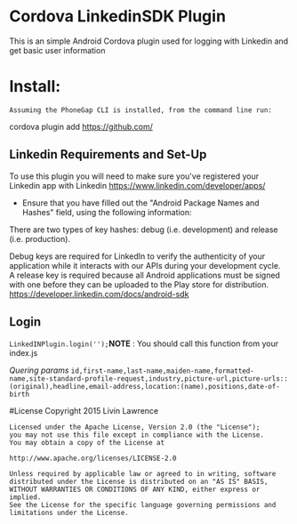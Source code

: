 # Cordova LinkedinSDK Plugin
This is an simple Android Cordova plugin used for logging with Linkedin
and get basic user information


# Install:
    Assuming the PhoneGap CLI is installed, from the command line run:
cordova plugin add https://github.com/

## Linkedin Requirements and Set-Up
   To use this plugin you will need to make sure you've registered your Linkedin app with Linkedin 
https://www.linkedin.com/developer/apps/
 * Ensure that you have filled out the "Android Package Names and Hashes" field, using the following information:

There are two types of key hashes: debug (i.e. development) and release (i.e. production).

Debug keys are required for LinkedIn to verify the authenticity of your application while it interacts with our APIs during your development cycle.  
A release key is required because all Android applications must be signed with one before they can be uploaded to the Play store for distribution.
https://developer.linkedin.com/docs/android-sdk

## Login
   `LinkedINPlugin.login('');`**NOTE** : You should call this function from your index.js

   *Quering params*
   `id,first-name,last-name,maiden-name,formatted-name,site-standard-profile-request,industry,picture-url,picture-urls::(original),headline,email-address,location:(name),positions,date-of-birth`


#License
 	Copyright 2015 Livin Lawrence

	Licensed under the Apache License, Version 2.0 (the "License");
	you may not use this file except in compliance with the License.
	You may obtain a copy of the License at

	http://www.apache.org/licenses/LICENSE-2.0

	Unless required by applicable law or agreed to in writing, software
	distributed under the License is distributed on an "AS IS" BASIS,
	WITHOUT WARRANTIES OR CONDITIONS OF ANY KIND, either express or implied.
	See the License for the specific language governing permissions and
	limitations under the License.
